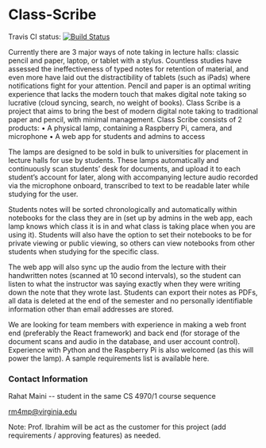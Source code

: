 # Class-Scribe

Travis CI status: [![Build Status](https://travis-ci.com/uva-cp-1920/Class-Scribe.svg?token=cGxp1gfy2o1s1zWvCFoZ&branch=master)](https://travis-ci.com/uva-cp-1920/Class-Scribe)

Currently there are 3 major ways of note taking in lecture halls: classic pencil and paper, laptop, or tablet with a stylus. Countless studies have assessed the ineffectiveness of typed notes for retention of material, and even more have laid out the distractibility of tablets (such as iPads) where notifications fight for your attention. Pencil and paper is an optimal writing experience that lacks the modern touch that makes digital note taking so lucrative (cloud syncing, search, no weight of books). Class Scribe is a project that aims to bring the best of modern digital note taking to traditional paper and pencil, with minimal management. Class Scribe consists of 2 products:
• A physical lamp, containing a Raspberry Pi, camera, and microphone
• A web app for students and admins to access

The lamps are designed to be sold in bulk to universities for placement in lecture halls for use by students. These lamps automatically and continuously scan students’ desk for documents, and upload it to each student’s account for later, along with accompanying lecture audio recorded via the microphone onboard, transcribed to text to be readable later while studying for the user.

Students notes will be sorted chronologically and automatically within notebooks for the class they are in (set up by admins in the web app, each lamp knows which class it is in and what class is taking place when you are using it). Students will also have the option to set their notebooks to be for private viewing or public viewing, so others can view notebooks from other students when studying for the specific class.

The web app will also sync up the audio from the lecture with their handwritten notes (scanned at 10 second intervals), so the student can listen to what the instructor was saying exactly when they were writing down the note that they wrote last. Students can export their notes as PDFs, all data is deleted at the end of the semester and no personally identifiable information other than email addresses are stored.

We are looking for team members with experience in making a web front end (preferably the React framework) and back end (for storage of the document scans and audio in the database, and user account control). Experience with Python and the Raspberry Pi is also welcomed (as this will power the lamp). A sample requirements list is available here.


### Contact Information

Rahat Maini -- student in the same CS 4970/1 course sequence

rm4mp@virginia.edu

Note: Prof. Ibrahim will be act as the customer for this project (add requirements / approving features) as needed.

